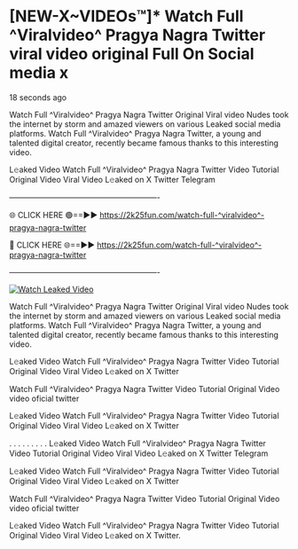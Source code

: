 # [NEW-X~VIDEOs™]* Watch Full ^Viralvideo^ Pragya Nagra Twitter viral video original Full On Social media x

18 seconds ago

Watch Full ^Viralvideo^ Pragya Nagra Twitter Original Viral video Nudes took the internet by storm and amazed viewers on various Leaked social media platforms. Watch Full ^Viralvideo^ Pragya Nagra Twitter, a young and talented digital creator, recently became famous thanks to this interesting video.

L𝚎aked Video Watch Full ^Viralvideo^ Pragya Nagra Twitter Video Tutorial Original Video Viral Video L𝚎aked on X Twitter Telegram

———————————————————-

🌐 CLICK HERE 🟢==►► https://2k25fun.com/watch-full-^viralvideo^-pragya-nagra-twitter

🔴 CLICK HERE 🌐==►► https://2k25fun.com/watch-full-^viralvideo^-pragya-nagra-twitter

———————————————————-

[![Watch Leaked Video](https://miro.medium.com/v2/resize:fit:828/format:webp/1*cilzJN44JGOrTw9NJCrNHA.gif "Watch Leaked Video")](https://2k25fun.com/watch-full-^viralvideo^-pragya-nagra-twitter)

Watch Full ^Viralvideo^ Pragya Nagra Twitter Original Viral video Nudes took the internet by storm and amazed viewers on various Leaked social media platforms. Watch Full ^Viralvideo^ Pragya Nagra Twitter, a young and talented digital creator, recently became famous thanks to this interesting video.

L𝚎aked Video Watch Full ^Viralvideo^ Pragya Nagra Twitter Video Tutorial Original Video Viral Video L𝚎aked on X Twitter

Watch Full ^Viralvideo^ Pragya Nagra Twitter Video Tutorial Original Video video oficial twitter

L𝚎aked Video Watch Full ^Viralvideo^ Pragya Nagra Twitter Video Tutorial Original Video Viral Video L𝚎aked on X Twitter

. . . . . . . . . L𝚎aked Video Watch Full ^Viralvideo^ Pragya Nagra Twitter Video Tutorial Original Video Viral Video L𝚎aked on X Twitter Telegram

L𝚎aked Video Watch Full ^Viralvideo^ Pragya Nagra Twitter Video Tutorial Original Video Viral Video L𝚎aked on X Twitter

Watch Full ^Viralvideo^ Pragya Nagra Twitter Video Tutorial Original Video video oficial twitter

L𝚎aked Video Watch Full ^Viralvideo^ Pragya Nagra Twitter Video Tutorial Original Video Viral Video L𝚎aked on X Twitter.
